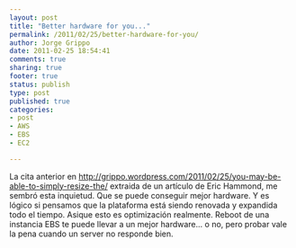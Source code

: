 ```yaml
--- 
layout: post
title: "Better hardware for you..."
permalink: /2011/02/25/better-hardware-for-you/
author: Jorge Grippo
date: 2011-02-25 18:54:41
comments: true
sharing: true
footer: true
status: publish
type: post
published: true
categories: 
- post
- AWS
- EBS
- EC2

---
```

<!-- 174 -->
La cita anterior en http://grippo.wordpress.com/2011/02/25/you-may-be-able-to-simply-resize-the/ extraida de un artículo de Eric Hammond, me sembró esta inquietud. Que se puede conseguir mejor hardware. Y es lógico si pensamos que la plataforma está siendo renovada y expandida todo el tiempo. Asique esto es optimización realmente. Reboot de una instancia EBS te puede llevar a un mejor hardware... o no, pero probar vale la pena cuando un server no responde bien.


